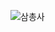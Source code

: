 ![삼총사](https://user-images.githubusercontent.com/40799363/210975239-820f3c59-3966-4f8a-91f0-1fed1e10fe29.JPG)
